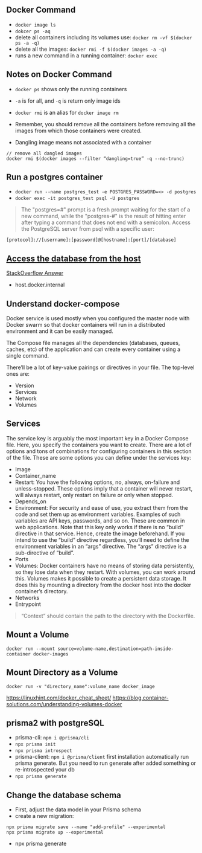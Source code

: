 ## Docker Command

- `docker image ls`
- `dokcer ps -aq`
- delete all containers including its volumes use: `docker rm -vf $(docker ps -a -q)`
- delete all the images: `docker rmi -f $(docker images -a -q)`
- runs a new command in a running container: `docker exec`


## Notes on Docker Command

- `docker ps` shows only the running containers

- `-a` is for all, and `-q` is return only image ids 

- `docker rmi` is an alias for `docker image rm`

- Remember, you should remove all the containers before removing all the images from which those containers were created.

- Dangling image means not associated with a container

```
// remove all dangled images
docker rmi $(docker images --filter “dangling=true” -q --no-trunc)
```

## Run a postgres container

- `docker run --name postgres_test -e POSTGRES_PASSWORD=<> -d postgres`
- `docker exec -it postgres_test psql -U postgres`

> The "postgres=#" prompt is a fresh prompt waiting for the start of a new command, while the "postgres-#" is the result of hitting enter after typing a command that does not end with a semicolon. Access the PostgreSQL server from psql with a specific user:

```
[protocol]://[username]:[password]@[hostname]:[port]/[database]
```

## [Access the database from the host](https://reachmnadeem.wordpress.com/2020/06/02/running-postgresql-database-in-docker-and-connecting-from-host-outside-container/)

[StackOverflow Answer](https://stackoverflow.com/a/51687432/9138425)

- host.docker.internal

## Understand docker-compose

Docker service is used mostly when you configured the master node with Docker swarm so that docker containers will run in a distributed environment and it can be easily managed.

The Compose file manages all the dependencies (databases, queues, caches, etc) of the application and can create every container using a single command.

There’ll be a lot of key-value pairings or directives in your file. The top-level ones are:

- Version
- Services
- Network
- Volumes

## Services

The service key is arguably the most important key in a Docker Compose file. Here, you specify the containers you want to create. There are a lot of options and tons of combinations for configuring containers in this section of the file. These are some options you can define under the services key:

- Image
- Container_name
- Restart: You have the following options, no, always, on-failure and unless-stopped. These options imply that a container will never restart, will always restart, only restart on failure or only when stopped.
- Depends_on
- Environment: For security and ease of use, you extract them from the code and set them up as environment variables. Examples of such variables are API keys, passwords, and so on. These are common in web applications. Note that this key only works if there is no “build” directive in that service. Hence, create the image beforehand. If you intend to use the “build” directive regardless, you’ll need to define the environment variables in an “args” directive. The “args” directive is a sub-directive of “build”.
- Ports
- Volumes: Docker containers have no means of storing data persistently, so they lose data when they restart. With volumes, you can work around this. Volumes makes it possible to create a persistent data storage. It does this by mounting a directory from the docker host into the docker container’s directory.
- Networks
- Entrypoint

> “Context” should contain the path to the directory with the Dockerfile.

## Mount a Volume

```
docker run --mount source=volume-name,destination=path-inside-container docker-images
```

## Mount Directory as a Volume

```
docker run -v "directory_name":volume_name docker_image
```

https://linuxhint.com/docker_cheat_sheet/
https://blog.container-solutions.com/understanding-volumes-docker

 ## prisma2 with postgreSQL

- prisma-cli: `npm i @prisma/cli`
 - `npx prisma init`
 - `npx prisma introspect`
 - prisma-client: `npm i @prisma/client` first installation automatically run prisma generate. But you need to run generate after added something or re-introspected your db
 - `npx prisma generate`

## Change the database schema

- First, adjust the data model in your Prisma schema
- create a new migration:

```
npx prisma migrate save --name "add-profile" --experimental
npx prisma migrate up --experimental

```

- npx prisma generate
